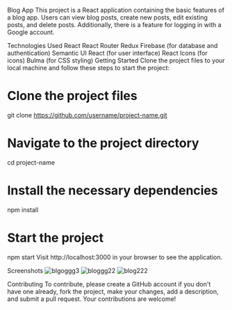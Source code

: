 Blog App
This project is a React application containing the basic features of a blog app. Users can view blog posts, create new posts, edit existing posts, and delete posts. Additionally, there is a feature for logging in with a Google account.

Technologies Used
React
React Router
Redux
Firebase (for database and authentication)
Semantic UI React (for user interface)
React Icons (for icons)
Bulma (for CSS styling)
Getting Started
Clone the project files to your local machine and follow these steps to start the project:


# Clone the project files
git clone https://github.com/username/project-name.git

# Navigate to the project directory
cd project-name

# Install the necessary dependencies
npm install

# Start the project
npm start
Visit http://localhost:3000 in your browser to see the application.

Screenshots
![blgoggg3](https://github.com/diyardemir47/blog-app-react/assets/99801830/8e9d8872-2048-426c-95ce-6551d94d26fe)
![bloggg22](https://github.com/diyardemir47/blog-app-react/assets/99801830/f92c421d-09d7-440a-9596-bf69f39389b7)
![blog222](https://github.com/diyardemir47/blog-app-react/assets/99801830/124e7628-312f-4952-8ccf-ce7936e2efc3)



Contributing
To contribute, please create a GitHub account if you don't have one already, fork the project, make your changes, add a description, and submit a pull request. Your contributions are welcome!
